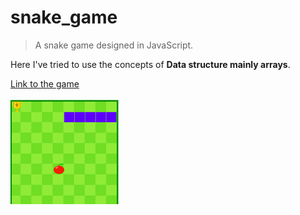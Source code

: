 # snake_game
> A snake game designed in JavaScript.

Here I've tried to use the concepts of **Data structure mainly arrays**.

 [Link to the game ](https://shivani7n7.github.io/snake_game/)
 
 

![alt text](https://github.com/shivani7n7/snake_game/blob/master/js%20project/assets/game.png)
